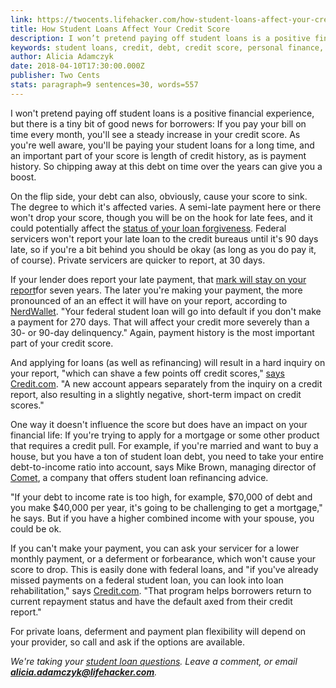 ```yaml
---
link: https://twocents.lifehacker.com/how-student-loans-affect-your-credit-score-1825142866
title: How Student Loans Affect Your Credit Score
description: I won’t pretend paying off student loans is a positive financial experience, but there is a tiny bit of good news for borrowers: If you pay your bill on time every month, you’ll see a steady increase in your credit score. As you’re well aware, you’ll be paying your student loans for a long time, and an important part of your score is length of credit history, as is payment history. So chipping away at this debt on time over the years can give you a boost.
keywords: student loans, credit, debt, credit score, personal finance, money, Two Cents
author: Alicia Adamczyk
date: 2018-04-10T17:30:00.000Z
publisher: Two Cents
stats: paragraph=9 sentences=30, words=557
---
```

I won't pretend paying off student loans is a positive financial experience, but there is a tiny bit of good news for borrowers: If you pay your bill on time every month, you'll see a steady increase in your credit score. As you're well aware, you'll be paying your student loans for a long time, and an important part of your score is length of credit history, as is payment history. So chipping away at this debt on time over the years can give you a boost.

On the flip side, your debt can also, obviously, cause your score to sink. The degree to which it's affected varies. A semi-late payment here or there won't drop your score, though you will be on the hook for late fees, and it could potentially affect the [status of your loan forgiveness](https://twocents.lifehacker.com/how-to-know-if-you-qualify-for-public-student-loan-fori-1825027661#_ga=2.248736647.1605985160.1523275412-46746570.1522761201). Federal servicers won't report your late loan to the credit bureaus until it's 90 days late, so if you're a bit behind you should be okay (as long as you do pay it, of course). Private servicers are quicker to report, at 30 days.

If your lender does report your late payment, that [mark will stay on your report](https://twocents.lifehacker.com/how-to-get-rid-of-bad-marks-on-your-credit-report-1824298301)for seven years. The later you're making your payment, the more pronounced of an an effect it will have on your report, according to [NerdWallet](https://www.nerdwallet.com/blog/loans/student-loans/do-student-loans-affect-your-credit/). "Your federal student loan will go into default if you don't make a payment for 270 days. That will affect your credit more severely than a 30- or 90-day delinquency." Again, payment history is the most important part of your credit score.

And applying for loans (as well as refinancing) will result in a hard inquiry on your report, "which can shave a few points off credit scores," [says Credit.com](https://www.credit.com/credit-scores/how-student-loans-can-impact-your-credit-score/). "A new account appears separately from the inquiry on a credit report, also resulting in a slightly negative, short-term impact on credit scores."

One way it doesn't influence the score but does have an impact on your financial life: If you're trying to apply for a mortgage or some other product that requires a credit pull. For example, if you're married and want to buy a house, but you have a ton of student loan debt, you need to take your entire debt-to-income ratio into account, says Mike Brown, managing director of [Comet](https://www.cometfi.com), a company that offers student loan refinancing advice.

"If your debt to income rate is too high, for example, $70,000 of debt and you make $40,000 per year, it's going to be challenging to get a mortgage," he says. But if you have a higher combined income with your spouse, you could be ok.

If you can't make your payment, you can ask your servicer for a lower monthly payment, or a deferment or forbearance, which won't cause your score to drop. This is easily done with federal loans, and "if you've already missed payments on a federal student loan, you can look into loan rehabilitation," says [Credit.com](https://www.credit.com/credit-scores/how-student-loans-can-impact-your-credit-score/). "That program helps borrowers return to current repayment status and have the default axed from their credit report."

For private loans, deferment and payment plan flexibility will depend on your provider, so call and ask if the options are available.

_We're taking your [student loan questions](https://twocents.lifehacker.com/we-want-your-student-loan-questions-1824988483#_ga=2.158049210.1605985160.1523275412-46746570.1522761201). Leave a comment, or email **alicia.adamczyk@lifehacker.com**._

